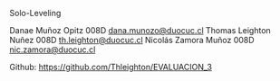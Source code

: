 Solo-Leveling

Danae Muñoz Opitz 008D dana.munozo@duocuc.cl
Thomas Leighton Nuñez 008D th.leighton@duocuc.cl
Nicolás Zamora Muñoz 008D nic.zamora@duocuc.cl

Github: https://github.com/Thleighton/EVALUACION_3

